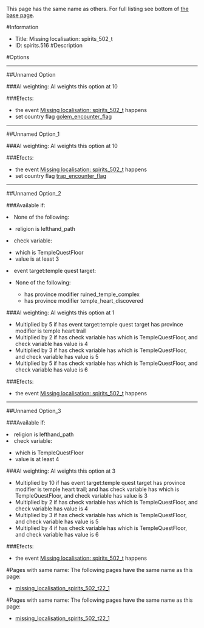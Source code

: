 This page has the same name as others. For full listing see bottom of [the base page](missing_localisation_spirits_502.md).

#Information
 - Title: Missing localisation: spirits_502_t
 - ID: spirits.516
#Description

#Options

___
##Unnamed Option

###AI weighting:
AI weights this option at 10


###Efects:<ul><li>the event [Missing localisation: spirits_502_t](../events/missing_localisation_spirits_502_t.md) happens</li><li>set country flag [golem_encounter_flag](../flags/golem_encounter_flag.md)</li></ul>

___
##Unnamed Option_1

###AI weighting:
AI weights this option at 10


###Efects:<ul><li>the event [Missing localisation: spirits_502_t](../events/missing_localisation_spirits_502_t.md) happens</li><li>set country flag [trap_encounter_flag](../flags/trap_encounter_flag.md)</li></ul>

___
##Unnamed Option_2

###Available if:
<li>None of the following:</li><ul><li>religion is lefthand_path</li></ul><li>check variable:</li><ul><li>which is TempleQuestFloor</li><li>value is at least 3</li></ul><li>event target:temple quest target:</li><ul><li>None of the following:</li><ul><li>has province modifier ruined_temple_complex</li><li>has province modifier  temple_heart_discovered</li></ul></ul>

###AI weighting:
AI weights this option at 1
 - Multiplied by 5 if has event target:temple quest target has province modifier is temple heart trail
 - Multiplied by 2 if has check variable has which is TempleQuestFloor, and check variable has value is 4
 - Multiplied by 3 if has check variable has which is TempleQuestFloor, and check variable has value is 5
 - Multiplied by 5 if has check variable has which is TempleQuestFloor, and check variable has value is 6


###Efects:<ul><li>the event [Missing localisation: spirits_502_t](../events/missing_localisation_spirits_502_t.md) happens</li></ul>

___
##Unnamed Option_3

###Available if:
<li>religion is lefthand_path</li><li>check variable:</li><ul><li>which is TempleQuestFloor</li><li>value is at least 4</li></ul>

###AI weighting:
AI weights this option at 3
 - Multiplied by 10 if has event target:temple quest target has province modifier is temple heart trail; and  has check variable has which is TempleQuestFloor, and check variable has value is 3
 - Multiplied by 2 if has check variable has which is TempleQuestFloor, and check variable has value is 4
 - Multiplied by 3 if has check variable has which is TempleQuestFloor, and check variable has value is 5
 - Multiplied by 4 if has check variable has which is TempleQuestFloor, and check variable has value is 6


###Efects:<ul><li>the event [Missing localisation: spirits_502_t](../events/missing_localisation_spirits_502_t.md) happens</li></ul>


#Pages with same name:
The following pages have the same name as this page:
 - [missing_localisation_spirits_502_t22_1](missing_localisation_spirits_502_t22_1.md)


#Pages with same name:
The following pages have the same name as this page:
 - [missing_localisation_spirits_502_t22_1](missing_localisation_spirits_502_t22_1.md)
